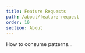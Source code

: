 ```yaml
---
title: Feature Requests
path: /about/feature-request
order: 10
section: About
---
```


How to consume patterns...
